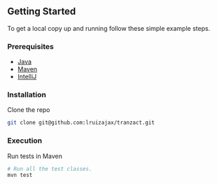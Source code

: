 ## Getting Started

To get a local copy up and running follow these simple example steps.

### Prerequisites

* [Java](https://www.oracle.com/java/technologies/downloads)
* [Maven](https://maven.apache.org/install.html)
* [IntelliJ](https://www.jetbrains.com/idea/download)
  
### Installation

Clone the repo
   ```sh
   git clone git@github.com:lruizajax/tranzact.git
   ```

### Execution

Run tests in Maven
   ```sh
   # Run all the test classes.
   mvn test

   ```
